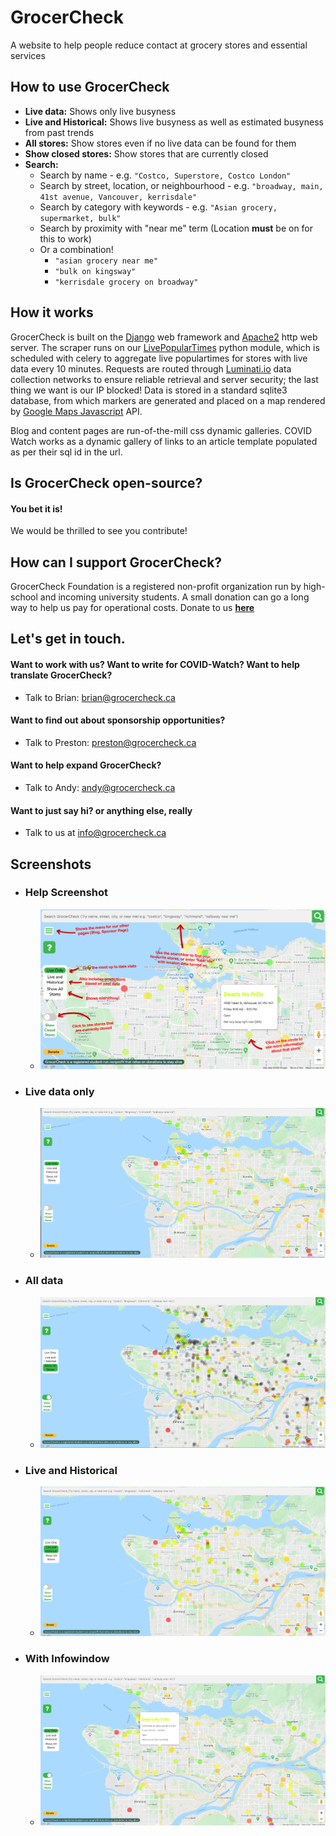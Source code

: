 # GrocerCheck

A website to help people reduce contact at grocery stores and essential services

## How to use GrocerCheck

- **Live data:** Shows only live busyness
- **Live and Historical:** Shows live busyness as well as estimated busyness from past trends
- **All stores:** Show stores even if no live data can be found for them
- **Show closed stores:** Show stores that are currently closed
- **Search:**
    - Search by name - e.g. `"Costco, Superstore, Costco London"`
    - Search by street, location, or neighbourhood - e.g. `"broadway, main, 41st avenue, Vancouver, kerrisdale"`
    - Search by category with keywords - e.g. `"Asian grocery, supermarket, bulk"`
    - Search by proximity with "near me" term (Location **must** be on for this to work)
    - Or a combination!
        - `"asian grocery near me"`
        - `"bulk on kingsway"`
        - `"kerrisdale grocery on broadway"`
        
## How it works
GrocerCheck is built on the <a href="https://github.com/django/django">Django</a> web framework and <a href="https://github.com/apache">Apache2</a> http web server. The scraper runs on our <a href="https://github.com/GrocerCheck/LivePopularTimes">LivePopularTimes</a> python module, which is scheduled with celery to aggregate live populartimes for stores with live data every 10 minutes. Requests are routed through <a href="https://luminati.io/?affiliate=ref_5eaf77edc7669177ab3b82b5">Luminati.io</a> data collection networks to ensure reliable retrieval and server security; the last thing we want is our IP blocked! Data is stored in a standard sqlite3 database, from which markers are generated and placed on a map rendered by <a href="https://cloud.google.com/maps-platform/">Google Maps Javascript</a> API.

Blog and content pages are run-of-the-mill css dynamic galleries.
COVID Watch works as a dynamic gallery of links to an article template populated as per their sql id in the url.

## Is GrocerCheck open-source?
#### **You bet it is!** 
We would be thrilled to see you contribute!

## How can I support GrocerCheck?
GrocerCheck Foundation is a registered non-profit organization run by high-school and incoming university students. A small donation can go a long way to help us pay for operational costs. Donate to us <a style="font-weight: bold;" href="https://www.paypal.com/cgi-bin/webscr?cmd=_s-xclick&hosted_button_id=CTEMURSS3HR94&source=url">here</a>

## Let's get in touch.
#### Want to work with us? Want to write for COVID-Watch? Want to help translate GrocerCheck?
- Talk to Brian: brian@grocercheck.ca
#### Want to find out about sponsorship opportunities?
- Talk to Preston: preston@grocercheck.ca
#### Want to help expand GrocerCheck?
- Talk to Andy: andy@grocercheck.ca
#### Want to just say hi? or anything else, really
- Talk to us at info@grocercheck.ca

## Screenshots
- ### Help Screenshot
    - <img src="https://raw.githubusercontent.com/GrocerCheck/GrocerCheck/master/grocercheck/map/static/images/tutorial.png">

- ### Live data only
    - <img src="https://raw.githubusercontent.com/GrocerCheck/GrocerCheck/master/content/liveonly.png">

- ### All data
    - <img src ="https://raw.githubusercontent.com/GrocerCheck/GrocerCheck/master/content/all.png">

- ### Live and Historical
    - <img src = "https://raw.githubusercontent.com/GrocerCheck/GrocerCheck/master/content/liveandhistorical.png">

- ### With Infowindow
    - <img src = "https://raw.githubusercontent.com/GrocerCheck/GrocerCheck/master/content/livewithinfowindow.png">

